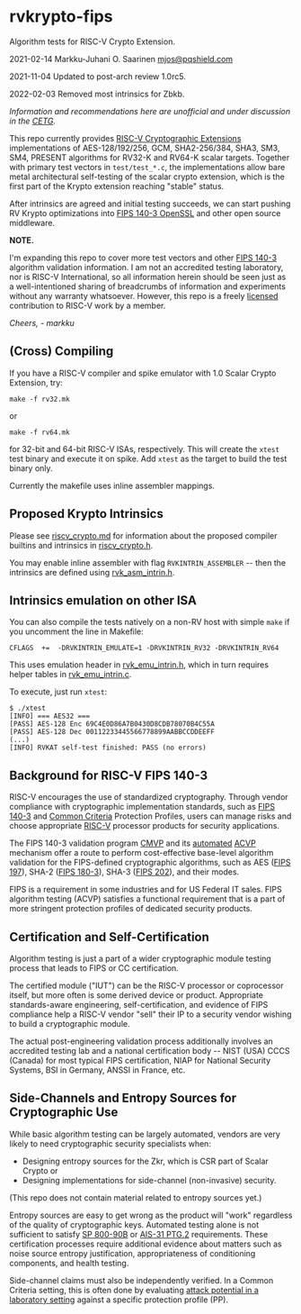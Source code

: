 #	rvkrypto-fips

Algorithm tests for RISC-V Crypto Extension.

2021-02-14	Markku-Juhani O. Saarinen <mjos@pqshield.com>

2021-11-04	Updated to post-arch review 1.0rc5.

2022-02-03  Removed most intrinsics for Zbkb.

*Information and recommendations here are unofficial and under discussion in
the [CETG](https://wiki.riscv.org/display/TECH/Cryptographic+Extensions+TG).*

This repo currently provides 
[RISC-V Cryptographic Extensions](https://github.com/riscv/riscv-crypto)
implementations of AES-128/192/256, GCM, SHA2-256/384, SHA3, SM3, SM4, 
PRESENT algorithms for RV32-K and RV64-K scalar targets. Together with primary 
test vectors in `test/test_*.c`, the implementations allow bare metal 
architectural self-testing of the scalar crypto extension, which is the
first part of the Krypto extension reaching "stable" status.

After intrinsics are agreed and initial testing succeeds, we can start
pushing RV Krypto optimizations into 
[FIPS 140-3 OpenSSL](https://www.openssl.org/docs/OpenSSL300Design.html)
and other open source middleware.

**NOTE.** 

I'm expanding this repo to cover more test vectors and other
[FIPS 140-3](https://csrc.nist.gov/projects/fips-140-3-transition-effort)
algorithm validation information. I am not an accredited testing laboratory,
nor is RISC-V International, so all information herein should be seen just 
as a well-intentioned sharing of breadcrumbs of information and experiments
without any warranty whatsoever. However, this repo is a freely 
[licensed](LICENSE) contribution to RISC-V work by a member.

*Cheers, - markku*


##	(Cross) Compiling 

If you have a RISC-V compiler and spike emulator with 1.0 Scalar Crypto
Extension, try:
```
make -f rv32.mk
``` 
or
```
make -f rv64.mk
``` 
for 32-bit and 64-bit RISC-V ISAs, respectively. This will create the
`xtest` test binary and execute it on spike. Add `xtest` as the target
to build the test binary only.

Currently the makefile uses inline assembler mappings.


##	Proposed Krypto Intrinsics

Please see [riscv_crypto.md](riscv_crypto.md) for information about the proposed
compiler builtins and intrinsics in [riscv_crypto.h](riscv_crypto.h).

You may enable inline assembler with flag `RVKINTRIN_ASSEMBLER` --
then the intrinsics are defined using [rvk_asm_intrin.h](rvk_asm_intrin.h).

##	Intrinsics emulation on other ISA

You can also compile the tests natively on a non-RV host with simple `make`
if you uncomment the line in Makefile:
```
CFLAGS	+=	-DRVKINTRIN_EMULATE=1 -DRVKINTRIN_RV32 -DRVKINTRIN_RV64
```
This uses emulation header in [rvk_emu_intrin.h](rvk_emu_intrin.h), which
in turn requires helper tables in [rvk_emu_intrin.c](rvk_emu_intrin.c).

To execute, just run `xtest`:
```
$ ./xtest 
[INFO] === AES32 ===
[PASS] AES-128 Enc 69C4E0D86A7B0430D8CDB78070B4C55A
[PASS] AES-128 Dec 00112233445566778899AABBCCDDEEFF
(...)
[INFO] RVKAT self-test finished: PASS (no errors)
```

##	Background for RISC-V FIPS 140-3

RISC-V encourages the use of standardized cryptography.
Through vendor compliance with cryptographic implementation standards,
such as 
[FIPS 140-3](https://csrc.nist.gov/projects/fips-140-3-transition-effort)
and [Common Criteria](https://www.commoncriteriaportal.org/) Protection
Profiles, users can manage risks and choose appropriate 
[RISC-V](https://riscv.org/) processor products for security applications.

The FIPS 140-3 validation program
[CMVP](https://csrc.nist.gov/projects/cryptographic-module-validation-program)
and its 
[automated](https://csrc.nist.gov/Projects/Automated-Cryptographic-Validation-Testing)
[ACVP](https://github.com/usnistgov/ACVP) 
mechanism offer a route to perform cost-effective base-level algorithm
validation for the FIPS-defined cryptographic algorithms, such as
AES ([FIPS 197](https://doi.org/10.6028/NIST.FIPS.197)),
SHA-2 ([FIPS 180-3](https://doi.org/10.6028/NIST.FIPS.180-4)), 
SHA-3 ([FIPS 202](https://doi.org/10.6028/NIST.FIPS.202)),
and their modes. 

FIPS is a requirement in some industries and for US Federal IT sales.
FIPS algorithm testing (ACVP) satisfies a functional requirement that is a
part of more stringent protection profiles of dedicated security products.


##	Certification and Self-Certification

Algorithm testing is just a part of a wider cryptographic module
testing process that leads to FIPS or CC certification. 

The certified module ("IUT") can be the RISC-V processor or coprocessor
itself, but more often is some derived device or product. Appropriate
standards-aware engineering, self-certification, and evidence of FIPS
compliance help a RISC-V vendor "sell" their IP to a security vendor
wishing to build a cryptographic module. 

The actual post-engineering validation process additionally involves
an accredited testing lab and a national certification body -- 
NIST (USA) CCCS (Canada) for most typical FIPS certification,
NIAP for National Security Systems, BSI in Germany, ANSSI in France, etc.


##	Side-Channels and Entropy Sources for Cryptographic Use

While basic algorithm testing can be largely automated, vendors
are very likely to need cryptographic security specialists when:
* Designing entropy sources for the Zkr, which is CSR part of Scalar Crypto or 
* Designing implementations for side-channel (non-invasive) security.

(This repo does not contain material related to entropy sources yet.)

Entropy sources are easy to get wrong as the product will 
"work" regardless of the quality of cryptographic keys. 
Automated testing alone is not sufficient to satisfy 
[SP 800-90B](https://doi.org/10.6028/NIST.SP.800-90B) or
[AIS-31 PTG.2](https://www.bsi.bund.de/SharedDocs/Downloads/DE/BSI/Zertifizierung/Interpretationen/AIS_31_Functionality_classes_for_random_number_generators_e.pdf)
requirements. These certification processes require additional
evidence about matters such as noise source entropy justification, 
appropriateness of conditioning components, and health testing.

Side-channel claims must also be independently verified.
In a Common Criteria setting, this is often done by evaluating
[attack potential in a laboratory setting](https://www.sogis.eu/documents/cc/domains/sc/JIL-Application-of-Attack-Potential-to-Smartcards-v3-1.pdf)
against a specific protection profile (PP).

